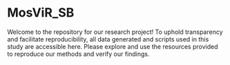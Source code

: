 # MosViR_SB

Welcome to the repository for our research project! To uphold transparency and facilitate reproducibility, all data generated and scripts used in this study are accessible here. Please explore and use the resources provided to reproduce our methods and verify our findings. 
